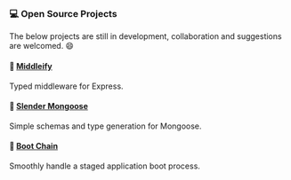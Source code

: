 ### 💻 Open Source Projects

The below projects are still in development, collaboration and suggestions are welcomed. 😄

#### 🌅 [Middleify](https://github.com/OliverHGray/middleify)

Typed middleware for Express.

#### 🐹 [Slender Mongoose](https://github.com/OliverHGray/slender-mongoose)

Simple schemas and type generation for Mongoose.

#### 🥾 [Boot Chain](https://github.com/OliverHGray/boot-chain)

Smoothly handle a staged application boot process.

<!--
**OliverHGray/OliverHGray** is a ✨ _special_ ✨ repository because its `README.md` (this file) appears on your GitHub profile.

Here are some ideas to get you started:

- 🔭 I’m currently working on ...
- 🌱 I’m currently learning ...
- 👯 I’m looking to collaborate on ...
- 🤔 I’m looking for help with ...
- 💬 Ask me about ...
- 📫 How to reach me: ...
- 😄 Pronouns: ...
- ⚡ Fun fact: ...
-->
